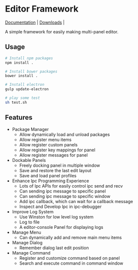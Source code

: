 # Editor Framework

[Documentation](https://github.com/fireball-x/editor-framework/tree/master/docs) |
[Downloads](http://github.com/fireball-x/releases/) |

A simple framework for easily making multi-panel editor.

## Usage

```bash
# Install npm packages
npm install .

# Install bower packages
bower install .

# Install electron
gulp update-electron

# play some test
sh test.sh
```

## Features

 - Package Manager
   - Allow dynamically load and unload packages
   - Allow register menu items
   - Allow register custom panels
   - Allow register key mappings for panel
   - Allow register messages for panel
 - Dockable Panels
   - Freely docking panel in multiple window
   - Save and restore the last edit layout
   - Save and load panel profiles
 - Enhance Ipc Programming Experience
   - Lots of Ipc APIs for easily control ipc send and recv
   - Can sending ipc message to specific panel
   - Can sending ipc message to specific window
   - Add ipc callback, which can wait for a callback message
   - Inspect and Develop Ipc in ipc-debugger
 - Improve Log System
   - Use Winston for low level log system
   - Log to file
   - A editor-console Panel for displaying logs
 - Manage Menu
   - Can dynamically add and remove main menu items
 - Manage Dialog
   - Remember dialog last edit position
 - Manage Command
   - Register and customize command based on panel
   - Search and execute command in command window
